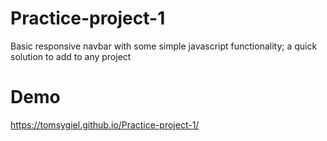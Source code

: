 # Practice-project-1

Basic responsive navbar with some simple javascript functionality; a quick solution to add to any project

# Demo 

https://tomsygiel.github.io/Practice-project-1/
